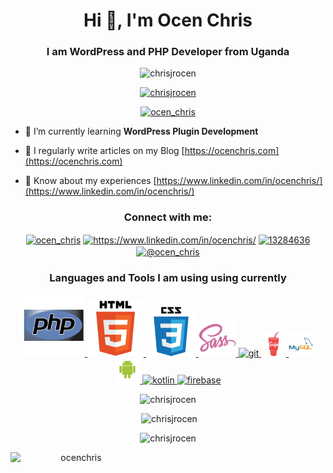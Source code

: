 <h1 align="center">Hi 👋, I'm Ocen Chris</h1>
<h3 align="center">I am WordPress and PHP Developer from Uganda</h3>

<p align="center"> <img src="https://komarev.com/ghpvc/?username=chrisjrocen&label=Profile%20views&color=0e75b6&style=flat" alt="chrisjrocen" /> </p>

<p align="center"> <a href="https://github.com/ryo-ma/github-profile-trophy"><img src="https://github-profile-trophy.vercel.app/?username=chrisjrocen" alt="chrisjrocen" /></a> </p>

<p align="center"> <a href="https://twitter.com/ocen_chris" target="blank"><img src="https://img.shields.io/twitter/follow/ocen_chris?logo=twitter&style=for-the-badge" alt="ocen_chris" /></a> </p>

- 🌱 I’m currently learning **WordPress Plugin Development**

- 📝 I regularly write articles on my Blog [https://ocenchris.com](https://ocenchris.com)

- 📄 Know about my experiences [https://www.linkedin.com/in/ocenchris/](https://www.linkedin.com/in/ocenchris/)

<!-- ### Blogs posts -->
<!-- BLOG-POST-LIST:START -->
<!-- BLOG-POST-LIST:END -->

<h3 align="center">Connect with me:</h3>
<p align="center">
<a href="https://twitter.com/ocen_chris" target="blank"><img align="center" src="https://raw.githubusercontent.com/rahuldkjain/github-profile-readme-generator/master/src/images/icons/Social/twitter.svg" alt="ocen_chris" height="30" width="40" /></a>
<a href="https://linkedin.com/in/https://www.linkedin.com/in/ocenchris/" target="blank"><img align="center" src="https://raw.githubusercontent.com/rahuldkjain/github-profile-readme-generator/master/src/images/icons/Social/linked-in-alt.svg" alt="https://www.linkedin.com/in/ocenchris/" height="30" width="40" /></a>
<a href="https://stackoverflow.com/users/13284636" target="blank"><img align="center" src="https://raw.githubusercontent.com/rahuldkjain/github-profile-readme-generator/master/src/images/icons/Social/stack-overflow.svg" alt="13284636" height="30" width="40" /></a>
<a href="https://medium.com/@ocen_chris" target="blank"><img align="center" src="https://raw.githubusercontent.com/rahuldkjain/github-profile-readme-generator/master/src/images/icons/Social/medium.svg" alt="@ocen_chris" height="30" width="40" /></a>
</p>

<h3 align="center">Languages and Tools I am using using currently</h3>

<p align="center"> <a href="https://www.php.net" target="_blank" rel="noreferrer"> <img src="https://raw.githubusercontent.com/devicons/devicon/master/icons/php/php-original.svg" alt="php" width="100" height="100"/> </a> <a href="https://www.w3.org/html/" target="_blank" rel="noreferrer"> <img src="https://raw.githubusercontent.com/devicons/devicon/master/icons/html5/html5-original-wordmark.svg" alt="html5" width="90" height="90"/> </a> <a href="https://www.w3schools.com/css/" target="_blank" rel="noreferrer"> <img src="https://raw.githubusercontent.com/devicons/devicon/master/icons/css3/css3-original-wordmark.svg" alt="css3" width="80" height="80"/> </a> <a href="https://sass-lang.com" target="_blank" rel="noreferrer"> <img src="https://raw.githubusercontent.com/devicons/devicon/master/icons/sass/sass-original.svg" alt="sass" width="60" height="60"/> </a> <a href="https://git-scm.com/" target="_blank" rel="noreferrer"> <img src="https://www.vectorlogo.zone/logos/git-scm/git-scm-icon.svg" alt="git" width="50" height="50"/> </a> <a href="https://gulpjs.com" target="_blank" rel="noreferrer"> <img src="https://raw.githubusercontent.com/devicons/devicon/master/icons/gulp/gulp-plain.svg" alt="gulp" width="40" height="40"/> </a> <a href="https://www.mysql.com/" target="_blank" rel="noreferrer"> <img src="https://raw.githubusercontent.com/devicons/devicon/master/icons/mysql/mysql-original-wordmark.svg" alt="mysql" width="40" height="40"/> </a> <a href="https://developer.android.com" target="_blank" rel="noreferrer"> <img src="https://raw.githubusercontent.com/devicons/devicon/master/icons/android/android-original-wordmark.svg" alt="android" width="40" height="40"/> </a> <a href="https://kotlinlang.org" target="_blank" rel="noreferrer"> <img src="https://www.vectorlogo.zone/logos/kotlinlang/kotlinlang-icon.svg" alt="kotlin" width="40" height="40"/> </a> <a href="https://firebase.google.com/" target="_blank" rel="noreferrer"> <img src="https://www.vectorlogo.zone/logos/firebase/firebase-icon.svg" alt="firebase" width="40" height="40"/> </a>

 </p>
<p align="center"><img src="https://github-readme-stats.vercel.app/api/top-langs?username=chrisjrocen&show_icons=true&locale=en&layout=compact" alt="chrisjrocen" /></p>

<p align="center">&nbsp;<img  src="https://github-readme-stats.vercel.app/api?username=chrisjrocen&show_icons=true&locale=en" alt="chrisjrocen" /></p>

<p align="center"><img src="https://github-readme-streak-stats.herokuapp.com/?user=chrisjrocen&theme=dark" alt="chrisjrocen" /></p>

<p align="center"><a href="https://www.buymeacoffee.com/ocenchris"> <img align="left" src="https://cdn.buymeacoffee.com/buttons/v2/default-yellow.png" height="50" width="210" alt="ocenchris" /></a></p>